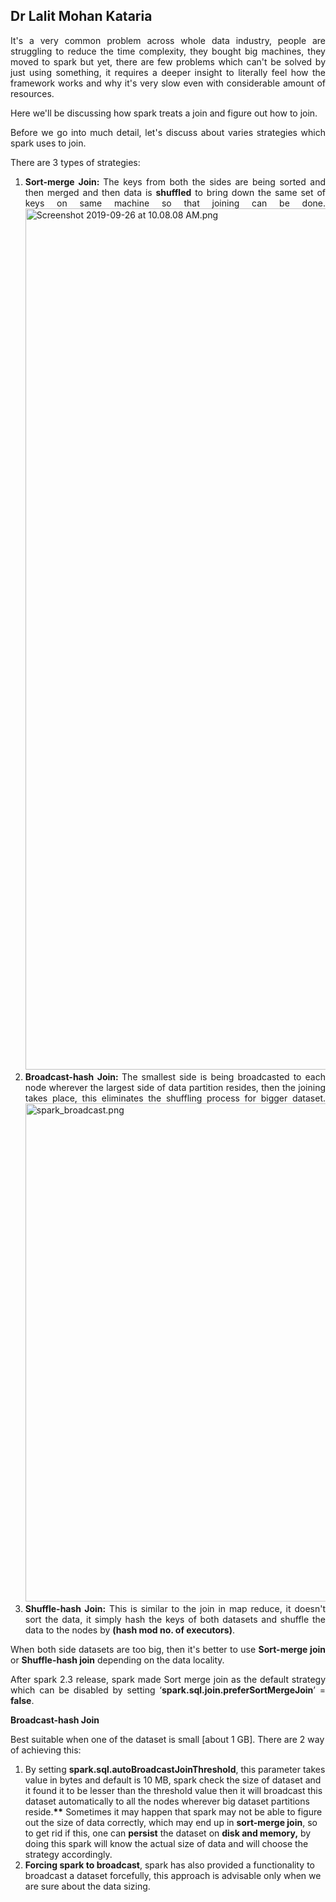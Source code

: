## Dr Lalit Mohan Kataria

<p style="text-align:justify;">It's a very common problem across whole data industry, people are struggling to reduce the time complexity, they bought big machines, they moved to spark but yet, there are few problems which can't be solved by just using something, it requires a deeper insight to literally feel how the framework works and why it's very slow even with considerable amount of resources.</p>
<p style="text-align:justify;">Here we'll be discussing how spark treats a join and figure out how to join.</p>
<p style="text-align:justify;"><!--more--></p>
<p style="text-align:justify;">Before we go into much detail, let's discuss about varies strategies which spark uses to join.</p>
<p style="text-align:justify;">There are 3 types of strategies:</p>

<ol style="text-align:justify;">
 	<li><strong>Sort-merge Join:&nbsp;</strong>The keys from both the sides are being sorted and then merged and then data is <strong>shuffled</strong> to bring down the same set of keys on same machine so that joining can be done.
<img class=" size-full wp-image-371 aligncenter" src="https://kshitijkuls.files.wordpress.com/2019/09/screenshot-2019-09-26-at-10.08.08-am.png" alt="Screenshot 2019-09-26 at 10.08.08 AM.png" width="1046" height="1378"></li>
 	<li><strong>Broadcast-hash Join:&nbsp;</strong>The smallest side is being broadcasted to each node wherever the largest side of data partition resides, then the joining takes place, this eliminates the shuffling process for bigger dataset.<img class="alignnone size-full wp-image-372" src="https://kshitijkuls.files.wordpress.com/2019/09/spark_broadcast.png" alt="spark_broadcast.png" width="528" height="797"></li>
 	<li><strong>Shuffle-hash Join:</strong> This is similar to the join in map reduce, it doesn't sort the data, it simply hash the keys of both datasets and shuffle the data to the nodes by <strong>(hash mod no. of executors)</strong>.</li>
</ol>
<p style="text-align:justify;">When both side datasets are too big, then it's better to use <strong>Sort-merge join</strong> or <strong>Shuffle-hash join</strong> depending on the data locality.</p>
<p style="text-align:justify;">After spark 2.3 release, spark made Sort merge join as the default strategy which can be disabled by setting ‘<strong class="ko ma">spark.sql.join.preferSortMergeJoin</strong>’ = <strong>false</strong>.</p>
<p style="text-align:justify;"><strong>Broadcast-hash Join</strong></p>
Best suitable when one of the dataset is small [about 1 GB]. There are 2 way of achieving this:
<ol>
 	<li>By setting <strong class="ko ma">spark.sql.autoBroadcastJoinThreshold</strong>, this parameter takes value in bytes and default is 10 MB, spark check the size of dataset and it found it to be lesser than the threshold value then it will broadcast this dataset automatically to all the nodes wherever big dataset partitions reside.<strong>**</strong> Sometimes it may happen that spark may not be able to figure out the size of data correctly, which may end up in <strong>sort-merge join</strong>, so to get rid if this, one can <strong>persist</strong> the dataset on <strong>disk and memory,</strong> by doing this spark will know the actual size of data and will choose the strategy accordingly.</li>
 	<li><strong>Forcing spark to broadcast</strong>, spark has also provided a functionality to broadcast a dataset forcefully, this approach is advisable only when we are sure about the data sizing.</li>
</ol>
&nbsp;
